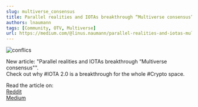 ```yaml
---
slug: multiverse_consensus
title: Parallel realities and IOTAs breakthrough “Multiverse consensus”
authors: lnaumann
tags: [Community, OTV, Multiverse]
url: https://medium.com/@linus.naumann/parallel-realities-and-iotas-multiverse-consensus-bcfbf3b12aad
---
```


![conflics](https://miro.medium.com/max/1400/1*uaihe82n_l6vkHMz-gMl4A.gif)

New article: "Parallel realities and IOTAs breakthrough “Multiverse consensus"".  
Check out why #IOTA 2.0 is a breakthrough for the whole #Crypto space.

Read the article on:  
[Reddit](https://t.co/aN3IcKaTWg?amp=1)  
[Medium](https://medium.com/@linus.naumann/parallel-realities-and-iotas-multiverse-consensus-bcfbf3b12aad)  
